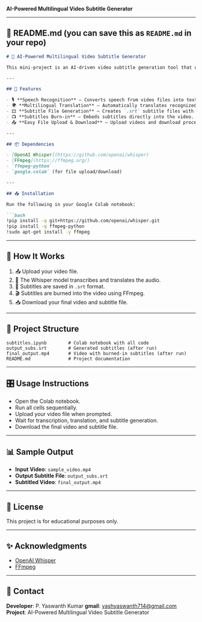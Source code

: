 **AI-Powered Multilingual Video Subtitle Generator**

---

## 📄 README.md (you can save this as `README.md` in your repo)

````markdown
# 🎥 AI-Powered Multilingual Video Subtitle Generator

This mini-project is an AI-driven video subtitle generation tool that uses OpenAI's Whisper model to perform speech recognition and translation from any language to English, generating `.srt` subtitle files and embedding them directly into videos using FFmpeg.

---

## 📌 Features

- 🎙️ **Speech Recognition** — Converts speech from video files into text.
- 🌍 **Multilingual Translation** — Automatically translates recognized speech to English.
- 🎞️ **Subtitle File Generation** — Creates `.srt` subtitle files with proper timestamps.
- 📺 **Subtitles Burn-in** — Embeds subtitles directly into the video.
- 📤 **Easy File Upload & Download** — Upload videos and download processed outputs seamlessly in Google Colab.

---

## 📦 Dependencies

- [OpenAI Whisper](https://github.com/openai/whisper)
- [FFmpeg](https://ffmpeg.org/)
- `ffmpeg-python`
- `google.colab` (for file upload/download)

---

## 📥 Installation

Run the following in your Google Colab notebook:

```bash
!pip install -q git+https://github.com/openai/whisper.git
!pip install -q ffmpeg-python
!sudo apt-get install -y ffmpeg
````

---

## 📌 How It Works

1. 📤 Upload your video file.
2. 📑 The Whisper model transcribes and translates the audio.
3. 📃 Subtitles are saved in `.srt` format.
4. 🎬 Subtitles are burned into the video using FFmpeg.
5. 📥 Download your final video and subtitle file.

---

## 📂 Project Structure

```
subtitles.ipynb        # Colab notebook with all code
output_subs.srt        # Generated subtitles (after run)
final_output.mp4       # Video with burned-in subtitles (after run)
README.md              # Project documentation
```

---

## 🎛️ Usage Instructions

* Open the Colab notebook.
* Run all cells sequentially.
* Upload your video file when prompted.
* Wait for transcription, translation, and subtitle generation.
* Download the final video and subtitle file.

---

## 📊 Sample Output

* **Input Video**: `sample_video.mp4`
* **Output Subtitle File**: `output_subs.srt`
* **Subtitled Video**: `final_output.mp4`

---

## 📜 License

This project is for educational purposes only.

---

## ✨ Acknowledgments

* [OpenAI Whisper](https://github.com/openai/whisper)
* [FFmpeg](https://ffmpeg.org/)

---

## 📧 Contact

**Developer**: P. Yaswanth Kumar
**gmail**: yashyaswanth714@gmail.com
**Project**: AI-Powered Multilingual Video Subtitle Generator

```

